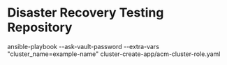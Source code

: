# Disaster Recovery Testing Repository

ansible-playbook --ask-vault-password --extra-vars "cluster_name=example-name" cluster-create-app/acm-cluster-role.yaml 

